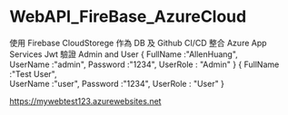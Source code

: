 # WebAPI_FireBase_AzureCloud
使用 Firebase CloudStorege 作為 DB 及 
Github CI/CD 整合 Azure App Services
Jwt 驗證 Admin and User
{
  FullName :"AllenHuang",  
  UserName :"admin",
  Password :"1234",
  UserRole : "Admin" 
}
{
  FullName :"Test User",  
  UserName :"user",
  Password :"1234",
  UserRole : "User" 
}

https://mywebtest123.azurewebsites.net
